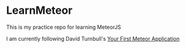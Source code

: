 LearnMeteor
===========

This is my practice repo for learning MeteorJS

I am currently following David Turnbull's [Your First Meteor Application](http://meteortips.com/book/)